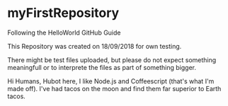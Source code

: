 # myFirstRepository
Following the HelloWorld GitHub Guide

This Repository was created on 18/09/2018 for own testing.

There might be test files uploaded, but please do not expect something meaningfull or to interprete the files as part of something bigger.


Hi Humans,
Hubot here, I like Node.js and Coffeescript (that's what I'm made off).
I've had tacos on the moon and find them far superior to Earth tacos.
